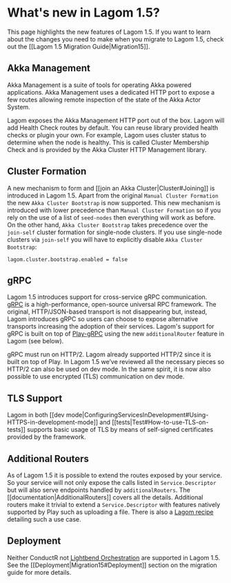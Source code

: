 # What's new in Lagom 1.5?

This page highlights the new features of Lagom 1.5. If you want to learn about the changes you need to make when you migrate to Lagom 1.5, check out the [[Lagom 1.5 Migration Guide|Migration15]].

## Akka Management

Akka Management is a suite of tools for operating Akka powered applications. Akka Management uses a dedicated HTTP port to expose a few routes allowing remote inspection of the state of the Akka Actor System.

Lagom exposes the Akka Management HTTP port out of the box. Lagom will add Health Check routes by default. You can reuse library provided health checks or plugin your own. For example, Lagom uses cluster status to determine when the node is healthy. This is called Cluster Membership Check and is provided by the Akka Cluster HTTP Management library.

## Cluster Formation

A new mechanism to form and [[join an Akka Cluster|Cluster#Joining]] is introduced in Lagom 1.5. Apart from the original `Manual Cluster Formation` the new `Akka Cluster Bootstrap` is now supported. This new mechanism is introduced with lower precedence than `Manual Cluster Formation` so if you rely on the use of a list of `seed-nodes` then everything will work as before. On the other hand, `Akka Cluster Bootstrap` takes precedence over the `join-self` cluster formation for single-node clusters. If you use single-node clusters via `join-self` you will have to explicitly disable `Akka Cluster Bootstrap`:

```
lagom.cluster.bootstrap.enabled = false
```

## gRPC

Lagom 1.5 introduces support for cross-service gRPC communication. [gRPC](https://grpc.io/) is a high-performance, open-source universal RPC framework. The original, HTTP/JSON-based transport is not disappearing but, instead, Lagom introduces gRPC so users can choose to expose alternative transports increasing the adoption of their services. Lagom's support for gRPC is built on top of [Play-gRPC](https://developer.lightbend.com/docs/play-grpc/current/) using the new `additionalRouter` feature in Lagom (see below). 

gRPC must run on HTTP/2. Lagom already supported HTTP/2 since it is built on top of Play. In Lagom 1.5 we’ve reviewed all the necessary pieces so HTTP/2 can also be used on dev mode. In the same spirit, it is now also possible to use encrypted (TLS) communication on dev mode. 

## TLS Support

Lagom in both [[dev mode|ConfiguringServicesInDevelopment#Using-HTTPS-in-development-mode]] and [[tests|Test#How-to-use-TLS-on-tests]] supports basic usage of TLS by means of self-signed certificates provided by the framework.

##  Additional Routers

As of Lagom 1.5 it is possible to extend the routes exposed by your service. So your service will not only expose the calls listed in `Service.Descriptor` but will also serve endpoints handled by `additionalRouters`. The [[documentation|AdditionalRouters]] covers all the details. Additional routers make it trivial to extend a `Service.Descriptor` with features natively supported by Play such as uploading a file. There is also a [Lagom recipe](https://github.com/lagom/lagom-recipes/tree/master/file-upload) detailing such a use case.

## Deployment

Neither ConductR not [Lightbend Orchestration](https://developer.lightbend.com/docs/lightbend-orchestration/current/) are supported in Lagom 1.5. See the [[Deployment|Migration15#Deployment]] section on the migration guide for more details.
